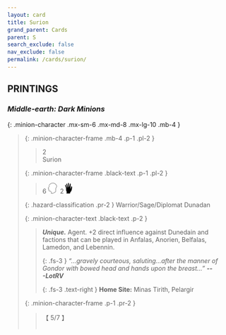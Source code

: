 ```yaml
---
layout: card
title: Surion
grand_parent: Cards
parent: S
search_exclude: false
nav_exclude: false
permalink: /cards/surion/
---
```


## PRINTINGS


### _Middle-earth: Dark Minions_

{: .minion-character .mx-sm-6 .mx-md-8 .mx-lg-10 .mb-4 }
> {: .minion-character-frame .mb-4 .p-1 .pl-2 }
> > <div class="hazard-mp">2</div>
> > <div class="card-name">Surion</div>
>
> {: .minion-character-frame .black-text .p-1 .pl-2 }
> > 6 ![](/assets/images/mind.svg)&ensp;2![](/assets/images/di.svg)
>
> {: .hazard-classification .pr-2 }
> Warrior/Sage/Diplomat Dunadan
>
> {: .minion-character-text .black-text .p-2 }
> > _**Unique.**_ Agent. +2 direct influence against Dunedain and factions that can be played in Anfalas, Anorien, Belfalas, Lamedon, and Lebennin. 
> > 
> > {: .fs-3 } 
> > _“...gravely courteous, saluting...after the manner of Gondor with bowed head and hands upon the breast...”_ ***---&#65279;LotRV***  
> > 
> > {: .fs-3 .text-right } 
> > **Home Site:** Minas Tirith, Pelargir 
>
> {: .minion-character-frame .p-1 .pr-2 }
> > <div class="card-shield">【 5/7 】</div>
> > <div class="card-corruption-white">&nbsp;</div>
